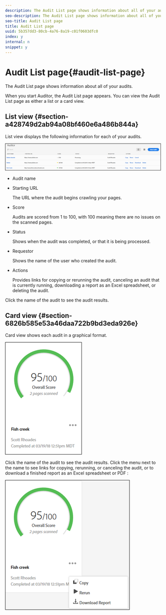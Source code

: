 ```yaml
---
description: The Audit List page shows information about all of your audits.
seo-description: The Audit List page shows information about all of your audits.
seo-title: Audit List page
title: Audit List page
uuid: 5b357dd3-80cb-4a76-8a19-c01f0603dfc0
index: y
internal: n
snippet: y
---
```


# Audit List page{#audit-list-page}

The Audit List page shows information about all of your audits.

When you start Auditor, the Audit List page appears. You can view the Audit List page as either a list or a card view.

## List view {#section-a428749d2ab94a08bf460e6a486b844a}

List view displays the following information for each of your audits.

![](assets/audit-list.png)

* Audit name 
* Starting URL

  The URL where the audit begins crawling your pages. 
* Score

  Audits are scored from 1 to 100, with 100 meaning there are no issues on the scanned pages. 
* Status

  Shows when the audit was completed, or that it is being processed. 
* Requestor

  Shows the name of the user who created the audit. 
* Actions

  Provides links for copying or rerunning the audit, canceling an audit that is currently running, downloading a report as an Excel spreadsheet, or deleting the audit.

Click the name of the audit to see the audit results.

## Card view {#section-6826b585e53a46daa722b9bd3eda926e}

Card view shows each audit in a graphical format.

![](assets/card.png)

Click the name of the audit to see the audit results. Click the menu next to the name to see links for copying, rerunning, or canceling the audit, or to download a finished report as an Excel spreadsheet or PDF :

![](assets/card-menu.png)

